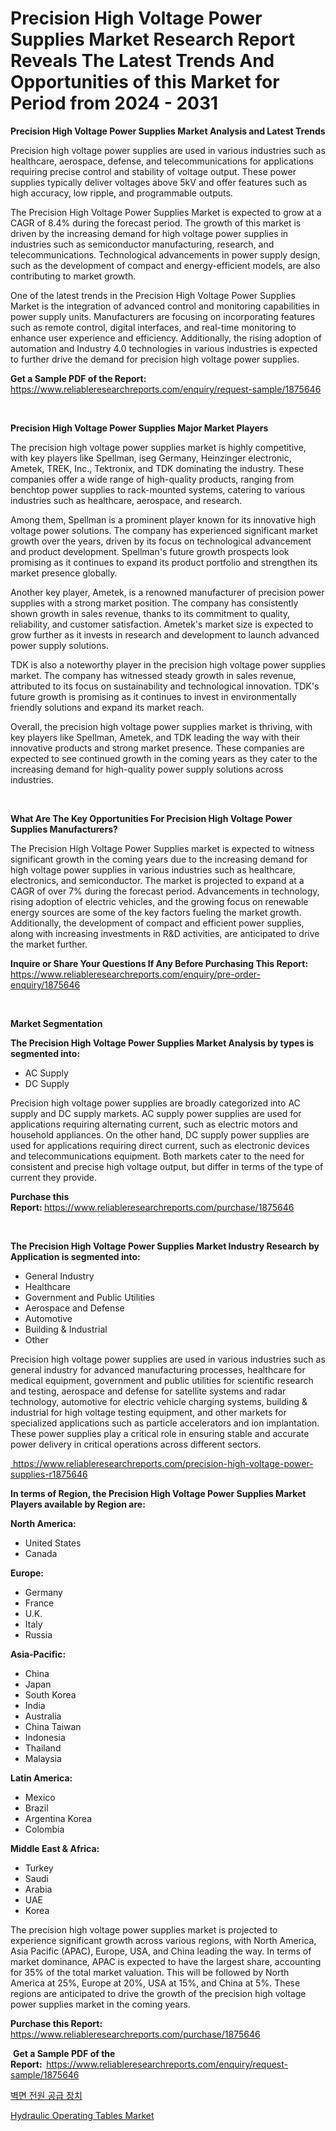 <p><h1>Precision High Voltage Power Supplies Market Research Report Reveals The Latest Trends And Opportunities of this Market for Period from 2024 - 2031</h1></p><p><strong>Precision High Voltage Power Supplies Market Analysis and Latest Trends</strong></p>
<p><p>Precision high voltage power supplies are used in various industries such as healthcare, aerospace, defense, and telecommunications for applications requiring precise control and stability of voltage output. These power supplies typically deliver voltages above 5kV and offer features such as high accuracy, low ripple, and programmable outputs.</p><p>The Precision High Voltage Power Supplies Market is expected to grow at a CAGR of 8.4% during the forecast period. The growth of this market is driven by the increasing demand for high voltage power supplies in industries such as semiconductor manufacturing, research, and telecommunications. Technological advancements in power supply design, such as the development of compact and energy-efficient models, are also contributing to market growth.</p><p>One of the latest trends in the Precision High Voltage Power Supplies Market is the integration of advanced control and monitoring capabilities in power supply units. Manufacturers are focusing on incorporating features such as remote control, digital interfaces, and real-time monitoring to enhance user experience and efficiency. Additionally, the rising adoption of automation and Industry 4.0 technologies in various industries is expected to further drive the demand for precision high voltage power supplies.</p></p>
<p><strong>Get a Sample PDF of the Report:&nbsp;</strong> <a href="https://www.reliableresearchreports.com/enquiry/request-sample/1875646">https://www.reliableresearchreports.com/enquiry/request-sample/1875646</a></p>
<p>&nbsp;</p>
<p><strong>Precision High Voltage Power Supplies Major Market Players</strong></p>
<p><p>The precision high voltage power supplies market is highly competitive, with key players like Spellman, iseg Germany, Heinzinger electronic, Ametek, TREK, Inc., Tektronix, and TDK dominating the industry. These companies offer a wide range of high-quality products, ranging from benchtop power supplies to rack-mounted systems, catering to various industries such as healthcare, aerospace, and research.</p><p>Among them, Spellman is a prominent player known for its innovative high voltage power solutions. The company has experienced significant market growth over the years, driven by its focus on technological advancement and product development. Spellman's future growth prospects look promising as it continues to expand its product portfolio and strengthen its market presence globally.</p><p>Another key player, Ametek, is a renowned manufacturer of precision power supplies with a strong market position. The company has consistently shown growth in sales revenue, thanks to its commitment to quality, reliability, and customer satisfaction. Ametek's market size is expected to grow further as it invests in research and development to launch advanced power supply solutions.</p><p>TDK is also a noteworthy player in the precision high voltage power supplies market. The company has witnessed steady growth in sales revenue, attributed to its focus on sustainability and technological innovation. TDK's future growth is promising as it continues to invest in environmentally friendly solutions and expand its market reach.</p><p>Overall, the precision high voltage power supplies market is thriving, with key players like Spellman, Ametek, and TDK leading the way with their innovative products and strong market presence. These companies are expected to see continued growth in the coming years as they cater to the increasing demand for high-quality power supply solutions across industries.</p></p>
<p>&nbsp;</p>
<p><strong>What Are The Key Opportunities For Precision High Voltage Power Supplies Manufacturers?</strong></p>
<p><p>The Precision High Voltage Power Supplies market is expected to witness significant growth in the coming years due to the increasing demand for high voltage power supplies in various industries such as healthcare, electronics, and semiconductor. The market is projected to expand at a CAGR of over 7% during the forecast period. Advancements in technology, rising adoption of electric vehicles, and the growing focus on renewable energy sources are some of the key factors fueling the market growth. Additionally, the development of compact and efficient power supplies, along with increasing investments in R&D activities, are anticipated to drive the market further.</p></p>
<p><strong>Inquire or Share Your Questions If Any Before Purchasing This Report:</strong> <a href="https://www.reliableresearchreports.com/enquiry/pre-order-enquiry/1875646">https://www.reliableresearchreports.com/enquiry/pre-order-enquiry/1875646</a></p>
<p>&nbsp;</p>
<p><strong>Market Segmentation</strong></p>
<p><strong>The Precision High Voltage Power Supplies Market Analysis by types is segmented into:</strong></p>
<p><ul><li>AC Supply</li><li>DC Supply</li></ul></p>
<p><p>Precision high voltage power supplies are broadly categorized into AC supply and DC supply markets. AC supply power supplies are used for applications requiring alternating current, such as electric motors and household appliances. On the other hand, DC supply power supplies are used for applications requiring direct current, such as electronic devices and telecommunications equipment. Both markets cater to the need for consistent and precise high voltage output, but differ in terms of the type of current they provide.</p></p>
<p><strong>Purchase this Report:&nbsp;</strong><a href="https://www.reliableresearchreports.com/purchase/1875646">https://www.reliableresearchreports.com/purchase/1875646</a></p>
<p>&nbsp;</p>
<p><strong>The Precision High Voltage Power Supplies Market Industry Research by Application is segmented into:</strong></p>
<p><ul><li>General Industry</li><li>Healthcare</li><li>Government and Public Utilities</li><li>Aerospace and Defense</li><li>Automotive</li><li>Building & Industrial</li><li>Other</li></ul></p>
<p><p>Precision high voltage power supplies are used in various industries such as general industry for advanced manufacturing processes, healthcare for medical equipment, government and public utilities for scientific research and testing, aerospace and defense for satellite systems and radar technology, automotive for electric vehicle charging systems, building & industrial for high voltage testing equipment, and other markets for specialized applications such as particle accelerators and ion implantation. These power supplies play a critical role in ensuring stable and accurate power delivery in critical operations across different sectors.</p></p>
<p><a href="https://www.reliableresearchreports.com/precision-high-voltage-power-supplies-r1875646">&nbsp;https://www.reliableresearchreports.com/precision-high-voltage-power-supplies-r1875646</a></p>
<p><strong>In terms of Region, the Precision High Voltage Power Supplies Market Players available by Region are:</strong></p>
<p>
    <p> <strong> North America: </strong>
        <ul>
            <li>United States</li>
            <li>Canada</li>
        </ul>
        </p> 
    <p> <strong> Europe: </strong>
        <ul>
            <li>Germany</li>
            <li>France</li>
            <li>U.K.</li>
            <li>Italy</li>
            <li>Russia</li>
        </ul>
        </p> 
    <p> <strong> Asia-Pacific: </strong>
        <ul>
            <li>China</li>
            <li>Japan</li>
            <li>South Korea</li>
            <li>India</li>
            <li>Australia</li>
            <li>China Taiwan</li>
            <li>Indonesia</li>
            <li>Thailand</li>
            <li>Malaysia</li>
        </ul>
        </p> 
    <p> <strong> Latin America: </strong>
        <ul>
            <li>Mexico</li>
            <li>Brazil</li>
            <li>Argentina Korea</li>
            <li>Colombia</li>
        </ul>
        </p> 
    <p> <strong> Middle East & Africa: </strong>
        <ul>
            <li>Turkey</li>
            <li>Saudi</li>
            <li>Arabia</li>
            <li>UAE</li>
            <li>Korea</li>
        </ul>
    </p>
    </p>
<p><p>The precision high voltage power supplies market is projected to experience significant growth across various regions, with North America, Asia Pacific (APAC), Europe, USA, and China leading the way. In terms of market dominance, APAC is expected to have the largest share, accounting for 35% of the total market valuation. This will be followed by North America at 25%, Europe at 20%, USA at 15%, and China at 5%. These regions are anticipated to drive the growth of the precision high voltage power supplies market in the coming years.</p></p>
<p><strong>Purchase this Report: </strong><a href="https://www.reliableresearchreports.com/purchase/1875646">https://www.reliableresearchreports.com/purchase/1875646</a></p>
<p>&nbsp;<strong>Get a Sample PDF of the Report:&nbsp;&nbsp;</strong><a href="https://www.reliableresearchreports.com/enquiry/request-sample/1875646">https://www.reliableresearchreports.com/enquiry/request-sample/1875646</a></p>
<p><strong></strong></p>
<p><p><a href="https://medium.com/@jaleelweissnat2022/%EC%A0%84%EC%9B%90-%EA%B3%B5%EA%B8%89-%EC%8B%9C%EC%9E%A5-%EB%B6%84%EC%84%9D-%EA%B8%80%EB%A1%9C%EB%B2%8C-%EC%82%B0%EC%97%85-%EC%A0%84%EB%A7%9D-%EB%B0%8F-%EC%98%88%EC%B8%A1-2024%EB%85%84%EB%B6%80%ED%84%B0-2031%EB%85%84%EA%B9%8C%EC%A7%80-f2407f9b06a7">벽면 전원 공급 장치</a></p><p><a href="https://noble-drawer-34c.notion.site/Hydraulic-Operating-Tables-Market-The-Key-To-Successful-Business-Strategy-Forecast-Till-2031-f0ca96a95c5f48c1a7411b75e6e86719">Hydraulic Operating Tables Market</a></p></p>